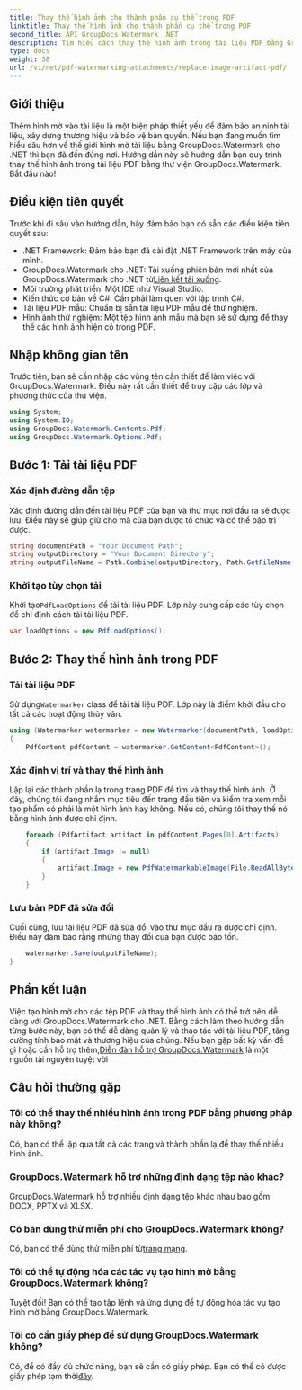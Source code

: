```yaml
---
title: Thay thế hình ảnh cho thành phần cụ thể trong PDF
linktitle: Thay thế hình ảnh cho thành phần cụ thể trong PDF
second_title: API GroupDocs.Watermark .NET
description: Tìm hiểu cách thay thế hình ảnh trong tài liệu PDF bằng GroupDocs.Watermark cho .NET với hướng dẫn từng bước toàn diện này.
type: docs
weight: 38
url: /vi/net/pdf-watermarking-attachments/replace-image-artifact-pdf/
---
```

## Giới thiệu
Thêm hình mờ vào tài liệu là một biện pháp thiết yếu để đảm bảo an ninh tài liệu, xây dựng thương hiệu và bảo vệ bản quyền. Nếu bạn đang muốn tìm hiểu sâu hơn về thế giới hình mờ tài liệu bằng GroupDocs.Watermark cho .NET thì bạn đã đến đúng nơi. Hướng dẫn này sẽ hướng dẫn bạn quy trình thay thế hình ảnh trong tài liệu PDF bằng thư viện GroupDocs.Watermark. Bắt đầu nào!
## Điều kiện tiên quyết
Trước khi đi sâu vào hướng dẫn, hãy đảm bảo bạn có sẵn các điều kiện tiên quyết sau:
- .NET Framework: Đảm bảo bạn đã cài đặt .NET Framework trên máy của mình.
-  GroupDocs.Watermark cho .NET: Tải xuống phiên bản mới nhất của GroupDocs.Watermark cho .NET từ[Liên kết tải xuống](https://releases.groupdocs.com/Watermark/net/).
- Môi trường phát triển: Một IDE như Visual Studio.
- Kiến thức cơ bản về C#: Cần phải làm quen với lập trình C#.
- Tài liệu PDF mẫu: Chuẩn bị sẵn tài liệu PDF mẫu để thử nghiệm.
- Hình ảnh thử nghiệm: Một tệp hình ảnh mẫu mà bạn sẽ sử dụng để thay thế các hình ảnh hiện có trong PDF.
## Nhập không gian tên
Trước tiên, bạn sẽ cần nhập các vùng tên cần thiết để làm việc với GroupDocs.Watermark. Điều này rất cần thiết để truy cập các lớp và phương thức của thư viện.
```csharp
using System;
using System.IO;
using GroupDocs.Watermark.Contents.Pdf;
using GroupDocs.Watermark.Options.Pdf;
```

## Bước 1: Tải tài liệu PDF
### Xác định đường dẫn tệp
Xác định đường dẫn đến tài liệu PDF của bạn và thư mục nơi đầu ra sẽ được lưu. Điều này sẽ giúp giữ cho mã của bạn được tổ chức và có thể bảo trì được.
```csharp
string documentPath = "Your Document Path";
string outputDirectory = "Your Document Directory";
string outputFileName = Path.Combine(outputDirectory, Path.GetFileName(documentPath));
```
### Khởi tạo tùy chọn tải
 Khởi tạo`PdfLoadOptions` để tải tài liệu PDF. Lớp này cung cấp các tùy chọn để chỉ định cách tải tài liệu PDF.
```csharp
var loadOptions = new PdfLoadOptions();
```
## Bước 2: Thay thế hình ảnh trong PDF
### Tải tài liệu PDF
 Sử dụng`Watermarker` class để tải tài liệu PDF. Lớp này là điểm khởi đầu cho tất cả các hoạt động thủy vân.
```csharp
using (Watermarker watermarker = new Watermarker(documentPath, loadOptions))
{
    PdfContent pdfContent = watermarker.GetContent<PdfContent>();
```
### Xác định vị trí và thay thế hình ảnh
Lặp lại các thành phần lạ trong trang PDF để tìm và thay thế hình ảnh. Ở đây, chúng tôi đang nhắm mục tiêu đến trang đầu tiên và kiểm tra xem mỗi tạo phẩm có phải là một hình ảnh hay không. Nếu có, chúng tôi thay thế nó bằng hình ảnh được chỉ định.
```csharp
    foreach (PdfArtifact artifact in pdfContent.Pages[0].Artifacts)
    {
        if (artifact.Image != null)
        {
            artifact.Image = new PdfWatermarkableImage(File.ReadAllBytes("Your Image Path"));
        }
    }
```
### Lưu bản PDF đã sửa đổi
Cuối cùng, lưu tài liệu PDF đã sửa đổi vào thư mục đầu ra được chỉ định. Điều này đảm bảo rằng những thay đổi của bạn được bảo tồn.
```csharp
    watermarker.Save(outputFileName);
}
```

## Phần kết luận
 Việc tạo hình mờ cho các tệp PDF và thay thế hình ảnh có thể trở nên dễ dàng với GroupDocs.Watermark cho .NET. Bằng cách làm theo hướng dẫn từng bước này, bạn có thể dễ dàng quản lý và thao tác với tài liệu PDF, tăng cường tính bảo mật và thương hiệu của chúng. Nếu bạn gặp bất kỳ vấn đề gì hoặc cần hỗ trợ thêm,[Diễn đàn hỗ trợ GroupDocs.Watermark](https://forum.groupdocs.com/c/watermark/19) là một nguồn tài nguyên tuyệt vời
## Câu hỏi thường gặp
### Tôi có thể thay thế nhiều hình ảnh trong PDF bằng phương pháp này không?
Có, bạn có thể lặp qua tất cả các trang và thành phần lạ để thay thế nhiều hình ảnh.
### GroupDocs.Watermark hỗ trợ những định dạng tệp nào khác?
GroupDocs.Watermark hỗ trợ nhiều định dạng tệp khác nhau bao gồm DOCX, PPTX và XLSX.
### Có bản dùng thử miễn phí cho GroupDocs.Watermark không?
 Có, bạn có thể dùng thử miễn phí từ[trang mạng](https://releases.groupdocs.com/).
### Tôi có thể tự động hóa các tác vụ tạo hình mờ bằng GroupDocs.Watermark không?
Tuyệt đối! Bạn có thể tạo tập lệnh và ứng dụng để tự động hóa tác vụ tạo hình mờ bằng GroupDocs.Watermark.
### Tôi có cần giấy phép để sử dụng GroupDocs.Watermark không?
 Có, để có đầy đủ chức năng, bạn sẽ cần có giấy phép. Bạn có thể có được giấy phép tạm thời[đây](https://purchase.groupdocs.com/temporary-license/).